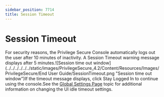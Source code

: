 ```yaml
---
sidebar_position: 7714
title: Session Timeout
---
```


# Session Timeout

For security reasons, the Privilege Secure Console automatically logs out the user after 10 minutes of inactivity. A Session Timeout warning message displays after 5 minutes.![Session time out window](../../../../../../static/images/PrivilegeSecure_4.2/Content/Resources/Images/PrivilegeSecure/End User Guide/SessionTimeout.png "Session time out window")If the timeout message displays, click Stay Logged In to continue using the console.See the [Global Settings Page](Configuration/Page/GlobalSettings "Global Settings Page") topic for additional information on changing the UI idle timeout settings.